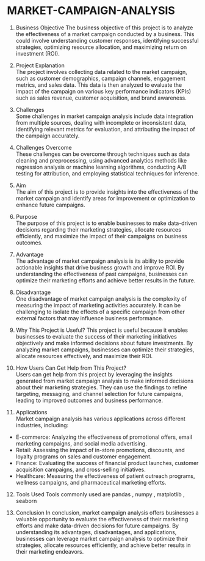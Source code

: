 # MARKET-CAMPAIGN-ANALYSIS

1. Business Objective 
The business objective of this project is to analyze the effectiveness of a market campaign conducted by a business. This could involve understanding customer responses, identifying successful strategies, optimizing resource allocation, and maximizing return on investment (ROI).

2. Project Explanation  
The project involves collecting data related to the market campaign, such as customer demographics, campaign channels, engagement metrics, and sales data. This data is then analyzed to evaluate the impact of the campaign on various key performance indicators (KPIs) such as sales revenue, customer acquisition, and brand awareness.

3. Challenges  
Some challenges in market campaign analysis include data integration from multiple sources, dealing with incomplete or inconsistent data, identifying relevant metrics for evaluation, and attributing the impact of the campaign accurately.

4. Challenges Overcome  
These challenges can be overcome through techniques such as data cleaning and preprocessing, using advanced analytics methods like regression analysis or machine learning algorithms, conducting A/B testing for attribution, and employing statistical techniques for inference.

5. Aim  
The aim of this project is to provide insights into the effectiveness of the market campaign and identify areas for improvement or optimization to enhance future campaigns.

6. Purpose  
The purpose of this project is to enable businesses to make data-driven decisions regarding their marketing strategies, allocate resources efficiently, and maximize the impact of their campaigns on business outcomes.

7. Advantage  
The advantage of market campaign analysis is its ability to provide actionable insights that drive business growth and improve ROI. By understanding the effectiveness of past campaigns, businesses can optimize their marketing efforts and achieve better results in the future.

8. Disadvantage  
One disadvantage of market campaign analysis is the complexity of measuring the impact of marketing activities accurately. It can be challenging to isolate the effects of a specific campaign from other external factors that may influence business performance.

9. Why This Project is Useful?
This project is useful because it enables businesses to evaluate the success of their marketing initiatives objectively and make informed decisions about future investments. By analyzing market campaigns, businesses can optimize their strategies, allocate resources effectively, and maximize their ROI.

10. How Users Can Get Help from This Project?  
Users can get help from this project by leveraging the insights generated from market campaign analysis to make informed decisions about their marketing strategies. They can use the findings to refine targeting, messaging, and channel selection for future campaigns, leading to improved outcomes and business performance.

11. Applications  
Market campaign analysis has various applications across different industries, including:

- E-commerce: Analyzing the effectiveness of promotional offers, email marketing campaigns, and social media advertising.
- Retail: Assessing the impact of in-store promotions, discounts, and loyalty programs on sales and customer engagement.
- Finance: Evaluating the success of financial product launches, customer acquisition campaigns, and cross-selling initiatives.
- Healthcare: Measuring the effectiveness of patient outreach programs, wellness campaigns, and pharmaceutical marketing efforts.

12. Tools Used
Tools commonly used are pandas , numpy , matplotlib , seaborn

13. Conclusion 
In conclusion, market campaign analysis offers businesses a valuable opportunity to evaluate the effectiveness of their marketing efforts and make data-driven decisions for future campaigns. By understanding its advantages, disadvantages, and applications, businesses can leverage market campaign analysis to optimize their strategies, allocate resources efficiently, and achieve better results in their marketing endeavors.
